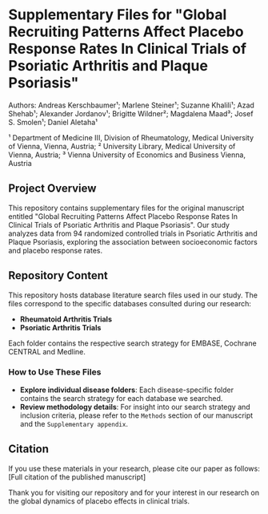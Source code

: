 # Supplementary Files for "Global Recruiting Patterns Affect Placebo Response Rates In Clinical Trials of Psoriatic Arthritis and Plaque Psoriasis" 
Authors: Andreas Kerschbaumer&sup1;; Marlene Steiner&sup1;; Suzanne Khalili&sup1;; Azad Shehab&sup1;; Alexander Jordanov&sup1;; Brigitte Wildner&sup2;; Magdalena Maad&sup3;; Josef S. Smolen&sup1;; Daniel Aletaha&sup1; 

&sup1; Department of Medicine III, Division of Rheumatology, Medical University of Vienna, Vienna, Austria; 
&sup2; University Library, Medical University of Vienna, Austria; 
&sup3; Vienna University of Economics and Business Vienna, Austria

## Project Overview
This repository contains supplementary files for the original manuscript entitled "Global Recruiting Patterns Affect Placebo Response Rates In Clinical Trials of Psoriatic Arthritis and Plaque Psoriasis". Our study analyzes data from 94 randomized controlled trials in Psoriatic Arthritis and Plaque Psoriasis, exploring the association between socioeconomic factors and placebo response rates.

## Repository Content
This repository hosts database literature search files used in our study. The files correspond to the specific databases consulted during our research:
- **Rheumatoid Arthritis Trials**
- **Psoriatic Arthritis Trials**

Each folder contains the respective search strategy for EMBASE, Cochrane CENTRAL and Medline.

### How to Use These Files
- **Explore individual disease folders**: Each disease-specific folder contains the search strategy for each database we searched.
- **Review methodology details**: For insight into our search strategy and inclusion criteria, please refer to the `Methods` section of our manuscript and the `Supplementary appendix`.

## Citation
If you use these materials in your research, please cite our paper as follows:
[Full citation of the published manuscript]

Thank you for visiting our repository and for your interest in our research on the global dynamics of placebo effects in clinical trials.
